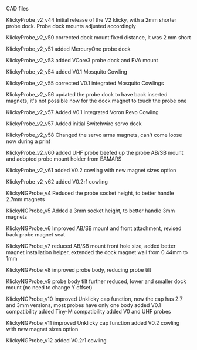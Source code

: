 CAD files

KlickyProbe_v2_v44
Initial release of the V2 klicky, with a 2mm shorter probe dock. Probe dock mounts adjusted accordingly

KlickyProbe_v2_v50
corrected dock mount fixed distance, it was 2 mm short

KlickyProbe_v2_v51
added MercuryOne probe dock

KlickyProbe_v2_v53
added VCore3 probe dock and EVA mount

KlickyProbe_v2_v54
added V0.1 Mosquito Cowling

KlickyProbe_v2_v55
corrected V0.1 integrated Mosquito Cowlings

KlickyProbe_v2_v56
updated the probe dock to have back inserted magnets, it's not possible now for the dock magnet to touch the probe one

KlickyProbe_v2_v57
Added V0.1 integrated Voron Revo Cowling

KlickyProbe_v2_v57
Added initial Switchwire servo dock

KlickyProbe_v2_v58
Changed the servo arms magnets, can't come loose now during a print

KlickyProbe_v2_v60
added UHF probe
beefed up the probe AB/SB mount and adopted probe mount holder from EAMARS

KlickyProbe_v2_v61
added V0.2 cowling with new magnet sizes option

KlickyProbe_v2_v62
added V0.2r1 cowling


KlickyNGProbe_v4
Reduced the probe socket height, to better handle 2.7mm magnets

KlickyNGProbe_v5
Added a 3mm socket height, to better handle 3mm magnets

KlickyNGProbe_v6
Improved AB/SB mount and front attachment, revised back probe magnet seat

KlickyNGProbe_v7
reduced AB/SB mount front hole size, added better magnet installation helper, extended the dock magnet wall from 0.44mm to 1mm

KlickyNGProbe_v8
improved probe body, reducing probe tilt

KlickyNGProbe_v9
probe body tilt further reduced, lower and smaller dock mount (no need to change Y offset)

KlickyNGProbe_v10
improved Unklicky cap function, now the cap has 2.7 and 3mm versions, most probes have only one body
added V0.1 compatibility
added Tiny-M compatibility
added V0 and UHF probes

KlickyNGProbe_v11
improved Unklicky cap function
added V0.2 cowling with new magnet sizes option

KlickyNGProbe_v12
added V0.2r1 cowling